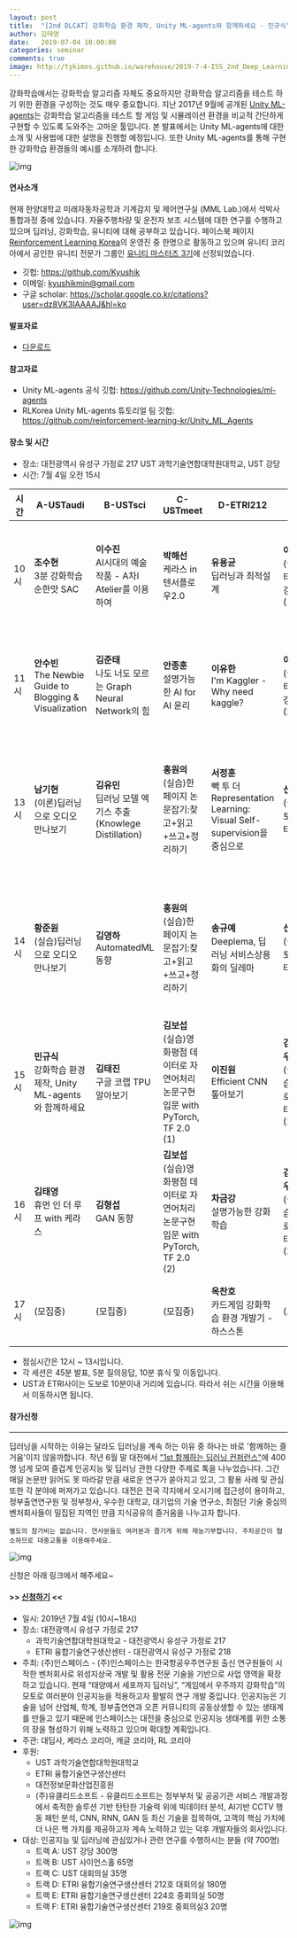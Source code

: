 ```yaml
---
layout: post
title:  "[2nd DLCAT] 강화학습 환경 제작, Unity ML-agents와 함께하세요 - 민규식"
author: 김태영
date:   2019-07-04 10:00:00
categories: seminar
comments: true
image: http://tykimos.github.io/warehouse/2019-7-4-ISS_2nd_Deep_Learning_Conference_All_Together_kyushikmin_title.png
---
```

강화학습에서는 강화학습 알고리즘 자체도 중요하지만 강화학습 알고리즘을 테스트 하기 위한 환경을 구성하는 것도 매우 중요합니다. 지난 2017년 9월에 공개된 [Unity ML-agents](<https://blogs.unity3d.com/kr/2017/09/19/introducing-unity-machine-learning-agents/>)는 강화학습 알고리즘을 테스트 할 게임 및 시뮬레이션 환경을 비교적 간단하게 구현할 수 있도록 도와주는 고마운 툴입니다. 본 발표에서는 Unity ML-agents에 대한 소개 및 사용법에 대한 설명을 진행할 예정입니다. 또한 Unity ML-agents를 통해 구현한 강화학습 환경들의 예시를 소개하려 합니다. 

![img](http://tykimos.github.io/warehouse/2019-7-4-ISS_2nd_Deep_Learning_Conference_All_Together_kyushikmin_title.png)

#### 연사소개
현재 한양대학교 미래자동차공학과 기계감지 및 제어연구실 (MML Lab.)에서 석박사 통합과정 중에 있습니다. 자율주행차량 및 운전자 보조 시스템에 대한 연구를 수행하고 있으며 딥러닝, 강화학습, 유니티에 대해 공부하고 있습니다. 페이스북 페이지 [Reinforcement Learning Korea](<https://www.facebook.com/groups/ReinforcementLearningKR/>)의 운영진 중 한명으로 활동하고 있으며 유니티 코리아에서 공인한 유니티 전문가 그룹인 [유니티 마스터즈 3기](<http://www.unity3dkorea.com/unitymasters/>)에 선정되었습니다. 

* 깃헙: https://github.com/Kyushik
* 이메일: kyushikmin@gmail.com
* 구글 scholar: <https://scholar.google.co.kr/citations?user=dz8VK3IAAAAJ&hl=ko>

#### 발표자료
* [다운로드](http://tykimos.github.io/warehouse/2019-7-4-ISS_2nd_Deep_Learning_Conference_All_Together_kyushikmin_file.pdf)

#### 참고자료
* Unity ML-agents 공식 깃헙: <https://github.com/Unity-Technologies/ml-agents>
* RLKorea Unity ML-agents 튜토리얼 팀 깃헙: <https://github.com/reinforcement-learning-kr/Unity_ML_Agents>

#### 장소 및 시간
* 장소: 대전광역시 유성구 가정로 217 UST 과학기술연합대학원대학교, UST 강당
* 시간: 7월 4일 오전 15시

|시간|A-USTaudi|B-USTsci|C-USTmeet|D-ETRI212|E-ETRI224|F-ETRI219|
|-|-|-|-|-|-|-|
|10시|<b>조수현</b><br>3분 강화학습 순한맛 SAC|<b>이수진</b><br>AI시대의 예술작품 - A차I Atelier를 이용하여|<b>박해선</b><br>케라스 in 텐서플로우2.0|<b>유용균</b><br>딥러닝과 최적설계|<b>이현호</b><br>(실습)유니티 기반 드론 강화학습 (1)|<b>정연준</b><br>아기다리고기다리던딥러닝 - 케라스로 띄어쓰기 정복하기 (1)|
|11시|<b>안수빈</b><br>The Newbie Guide to Blogging & Visualization|<b>김준태</b><br>나도 너도 모르는 Graph Neural Network의 힘|<b>안종훈</b><br>설명가능한 AI for AI 윤리|<b>이유한</b><br>I'm Kaggler - Why need kaggle?|<b>이현호</b><br>(실습)유니티 기반 드론 강화학습 (2)|<b>정연준</b><br>아기다리고기다리던딥러닝 - 케라스로 띄어쓰기 정복하기 (2)|
|13시|<b>남기현</b><br>(이론)딥러닝으로 오디오 만나보기|<b>김유민</b><br>딥러닝 모델 엑기스 추출(Knowlege Distillation)|<b>홍원의</b><br>(실습)한페이지 논문잡기:찾고+읽고+쓰고+정리하기|<b>서정훈</b><br>빽 투 더 Representation Learning: Visual Self-supervision을 중심으로|<b>신경인</b><br>(실습)파이토치로 갈아타기 (1)|<b>전미정</b><br>(실습)MS Azure ML Service와 함께하는 AutoML 사용하기(1)|
|14시|<b>황준원</b><br>(실습)딥러닝으로 오디오 만나보기|<b>김영하</b><br>AutomatedML 동향|<b>홍원의</b><br>(실습)한페이지 논문잡기:찾고+읽고+쓰고+정리하기|<b>송규예</b><br>Deeplema, 딥러닝 서비스상용화의 딜레마|<b>신경인</b><br>(실습)파이토치로 갈아타기 (2)|<b>전미정</b><br>(실습)MS Azure ML Service와 함께하는 AutoML 사용하기 (2)|
|15시|<b>민규식</b><br>강화학습 환경 제작, Unity ML-agents와 함께하세요|<b>김태진</b><br>구글 코랩 TPU 알아보기|<b>김보섭</b><br>(실습)영화평점 데이터로 자연어처리 논문구현 입문 with PyTorch, TF 2.0 (1)|<b>이진원</b><br>Efficient CNN 톺아보기|<b>김경환,박진우</b><br>(실습)Rainbow로 달착륙부터 Atari까지 (1)|<b>대전AI거버넌스</b><br>AI 거버넌스 구성|
|16시|<b>김태영</b><br>휴먼 인 더 루프 with 케라스|<b>김형섭</b><br>GAN 동향|<b>김보섭</b><br>(실습)영화평점 데이터로 자연어처리 논문구현 입문 with PyTorch, TF 2.0 (2)|<b>차금강</b><br>설명가능한 강화학습|<b>김경환,박진우</b><br>(실습)Rainbow로 달착륙부터 Atari까지 (2)|<b>대전AI거버넌스</b><br>AI 적용 가속화 방안|
|17시|(모집중)|(모집중)|(모집중)|<b>옥찬호</b><br>카드게임 강화학습 환경 개발기 - 하스스톤|(모집중)|<b>대전AI거버넌스</b><br>한계 및 목표치 설정|

* 점심시간은 12시 ~ 13시입니다.
* 각 세션은 45분 발표, 5분 질의응답, 10분 휴식 및 이동입니다.
* UST과 ETRI사이는 도보로 10분이내 거리에 있습니다. 따라서 쉬는 시간을 이용해서 이동하시면 됩니다.

#### 참가신청
---

딥러닝을 시작하는 이유는 달라도 딥러닝을 계속 하는 이유 중 하나는 바로 '함께하는 즐거움'이지 않을까합니다. 작년 6월 말 대전에서 ["1st 함께하는 딥러닝 컨퍼런스"](https://tykimos.github.io/2018/06/28/ISS_1st_Deep_Learning_Conference_All_Together/)에 400명 넘게 모여 즐겁게 인공지능 및 딥러닝 관한 다양한 주제로 톡을 나누었습니다.  그간 매일 논문만 읽어도 못 따라갈 만큼 새로운 연구가 쏟아지고 있고, 그 활용 사례 및 관심 또한 각 분야에 퍼져가고 있습니다. 대전은 전국 각지에서 오시기에 접근성이 용이하고, 정부출연연구원 및 정부청사, 우수한 대학교, 대기업의 기술 연구소, 최첨단 기술 중심의 벤처회사들이 밀집된 지역인 만큼 지식공유의 즐거움을 나누고자 합니다. 

    별도의 참가비는 없습니다. 연사분들도 여러분과 즐기게 위해 재능기부합니다. 주차공간이 협소하므로 대중교통을 이용해주세요.

![img](http://tykimos.github.io/warehouse/2019-7-4-ISS_2nd_Deep_Learning_Conference_All_Together_title8.png)

신청은 아래 링크에서 해주세요~

#### >> [신청하기](https://forms.gle/DFYtGWS7aDj1Bmow8) <<

* 일시: 2019년 7월 4일 (10시~18시)
* 장소: 대전광역시 유성구 가정로 217 
    * 과학기술연합대학원대학교 - 대전광역시 유성구 가정로 217 
    * ETRI 융합기술연구생산센터 - 대전광역시 유성구 가정로 218 
* 주최: (주)인스페이스 - (주)인스페이스는 한국항공우주연구원 출신 연구원들이 시작한 벤처회사로 위성지상국 개발 및 활용 전문 기술을 기반으로 사업 영역을 확장하고 있습니다. 현재 “태양에서 세포까지 딥러닝”, “게임에서 우주까지 강화학습”의 모토로 여러분야 인공지능을 적용하고자 활발히 연구 개발 중입니다. 인공지능은 기술을 넘어 산업체, 학계, 정부출연연과 오픈 커뮤니티의 공동상생할 수 있는 생태계를 만들고 있기 때문에 인스페이스는 대전을 중심으로 인공지능 생태계를 위한 소통의 장을 형성하기 위해 노력하고 있으며 확대할 계획입니다.
* 주관: 대딥사, 케라스 코리아, 캐글 코리아, RL 코리아
* 후원: 
   * UST 과학기술연합대학원대학교
   * ETRI 융합기술연구생산센터
   * 대전정보문화산업진흥원
   * (주)유클리드소프트 - 유클리드소프트는 정부부처 및 공공기관 서비스 개발과정에서 축적한 솔루션 기반 탄탄한 기술력 위에 빅데이터 분석, AI기반 CCTV 행동 패턴 분석, CNN, RNN, GAN 등 최신 기술을  접목하여, 고객의 핵심 가치에 더 나은 핵 가치를 제공하고자 계속 노력하고 있는 덕후 개발자들의 회사입니다.
* 대상: 인공지능 및 딥러닝에 관심있거나 관련 연구를 수행하시는 분들 (약 700명)
    * 트랙 A: UST 강당 300명
    * 트랙 B: UST 사이언스홀 65명
    * 트랙 C: UST 대회의실 35명
    * 트랙 D: ETRI 융합기술연구생산센터 212호 대회의실 180명
    * 트랙 E: ETRI 융합기술연구생산센터 224호 중회의실 50명
    * 트랙 F: ETRI 융합기술연구생산센터 219호 중회의실3 20명

![img](http://tykimos.github.io/warehouse/2019-7-4-ISS_2nd_Deep_Learning_Conference_All_Together_room.png)